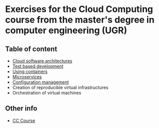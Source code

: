 # Exercises for the Cloud Computing course from the master's degree in computer engineering (UGR)

## Table of content

- [Cloud software architectures](exercises/cloud-software-architectures.md)
- [Test based development](exercises/test_based_development.md)
- [Using containers](exercises/using_containers/using_containers.md)
- [Microservices](exercises/microservices/microservices.md)
- [Configuration management](exercises/configuration_management/configuration_management.md)
- Creation of reproducible virtual infrastructures
- Orchestration of virtual machines

## Other info

- [CC Course](https://jj.github.io/CC/)
